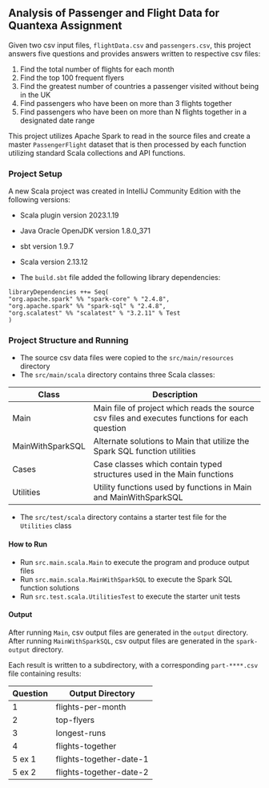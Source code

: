 ## Analysis of Passenger and Flight Data for Quantexa Assignment

Given two csv input files, `flightData.csv` and `passengers.csv`, this project answers
five questions and provides answers written to respective csv files:

1. Find the total number of flights for each month
2. Find the top 100 frequent flyers
3. Find the greatest number of countries a passenger visited without being in the UK
4. Find passengers who have been on more than 3 flights together
5. Find passengers who have been on more than N flights together in a designated date range

This project utilizes Apache Spark to read in the source files and create a master
`PassengerFlight` dataset that is then processed by each function utilizing standard
Scala collections and API functions.

### Project Setup
A new Scala project was created in IntelliJ Community Edition with the following versions:

- Scala plugin version 2023.1.19
- Java Oracle OpenJDK version 1.8.0_371
- sbt version 1.9.7
- Scala version 2.13.12

- The `build.sbt` file added the following library dependencies:

````
libraryDependencies ++= Seq(
"org.apache.spark" %% "spark-core" % "2.4.8",
"org.apache.spark" %% "spark-sql" % "2.4.8",
"org.scalatest" %% "scalatest" % "3.2.11" % Test
)
````

### Project Structure and Running

- The source csv data files were copied to the `src/main/resources` directory 
- The `src/main/scala` directory contains three Scala classes:

| Class            | Description                                                                                    |
|------------------|------------------------------------------------------------------------------------------------|
| Main             | Main file of project which reads the source csv files and executes functions for each question |
| MainWithSparkSQL | Alternate solutions to Main that utilize the Spark SQL function utilities                      |
| Cases            | Case classes which contain typed structures used in the Main functions                         |
| Utilities        | Utility functions used by functions in Main and MainWithSparkSQL                               |

- The `src/test/scala` directory contains a starter test file for the `Utilities` class

#### How to Run

- Run `src.main.scala.Main` to execute the program and produce output files
- Run `src.main.scala.MainWithSparkSQL` to execute the Spark SQL function solutions
- Run `src.test.scala.UtilitiesTest` to execute the starter unit tests

#### Output

After running `Main`, csv output files are generated in the `output` directory. 
After running `MainWithSparkSQL`, csv output files are generated in the `spark-output` directory.

Each result is written to a subdirectory, with a corresponding `part-****.csv` file containing results:

| Question | Output Directory        |
|----------|-------------------------|
| 1        | flights-per-month       |
| 2        | top-flyers              |
| 3        | longest-runs            |  
| 4        | flights-together        |
| 5 ex 1   | flights-together-date-1 |
| 5 ex 2   | flights-together-date-2 |


